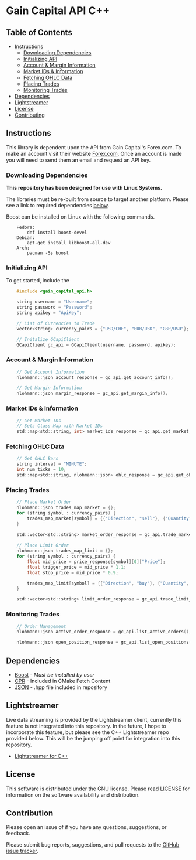 
# Gain Capital API C++

## Table of Contents

* [Instructions](#Instructions)
    - [Downloading Dependencies](#Downloading-Dependencies)
    - [Initializing API](#Initializing-API)
    - [Account & Margin Information](#Account-&-Margin-Information)
    - [Market IDs & Information](#Market-IDs-&-Information)
    - [Fetching OHLC Data](#Fetching-OHLC-Data)
    - [Placing Trades](#Placing-Trades)
    - [Monitoring Trades](#Monitoring-Trades)
* [Dependencies](#Dependencies)
* [Lightstreamer](#Lightstreamer)
* [License](#License)
* [Contributing](#Contribution)

## Instructions

This library is dependent upon the API from Gain Capital's Forex.com. To make an account visit their website [Forex.com](https://www.forex.com). Once an account is made you will need to send them an email and request an API key.

### Downloading Dependencies

<b>This repository has been designed for use with Linux Systems.</b> 

The libraries must be re-built from source to target another platform. Please see a link to required dependencies [below](#Dependencies). 

Boost can be installed on Linux with the following commands. 

```
    Fedora:
        dnf install boost-devel
    Debian:
        apt-get install libboost-all-dev 
    Arch: 
        pacman -Ss boost
```

### Initializing API

To get started, include the

```c
    #include <gain_capital_api.h>

    string username = "Username";
    string password = "Password";
    string apikey = "ApiKey";

    // List of Currencies to Trade
    vector<string> currency_pairs = {"USD/CHF", "EUR/USD", "GBP/USD"};

    // Initalize GCapiClient
    GCapiClient gc_api = GCapiClient(username, password, apikey);
```

### Account & Margin Information

```c
    // Get Account Information
    nlohmann::json account_response = gc_api.get_account_info();

    // Get Margin Information
    nlohmann::json margin_response = gc_api.get_margin_info();

```

### Market IDs & Information

```c
    // Get Market IDs
    // Sets Class Map with Market IDs
    std::map<std::string, int> market_ids_response = gc_api.get_market_ids(currency_pairs);
```

### Fetching OHLC Data

```c
    // Get OHLC Bars
    string interval = "MINUTE";
    int num_ticks = 10;
    std::map<std::string, nlohmann::json> ohlc_response = gc_api.get_ohlc(currency_pairs, interval, num_ticks);
```

### Placing Trades

```c
    // Place Market Order
    nlohmann::json trades_map_market = {};
    for (string symbol : currency_pairs) {
        trades_map_market[symbol] = {{"Direction", "sell"}, {"Quantity", 1000}};
    }
    
    std::vector<std::string> market_order_response = gc_api.trade_market_order(trades_map_market, currency_pairs);

    // Place Limit Order
    nlohmann::json trades_map_limit = {};
    for (string symbol : currency_pairs) {
        float mid_price = price_response[symbol][0]["Price"];
        float trigger_price = mid_price * 1.1;
        float stop_price = mid_price * 0.9;

        trades_map_limit[symbol] = {{"Direction", "buy"}, {"Quantity", 1000}, {"TriggerPrice", trigger_price}, {"StopPrice", stop_price}};
    }

    std::vector<std::string> limit_order_response = gc_api.trade_limit_order(trades_map_limit, currency_pairs);
```

### Monitoring Trades

```c
    // Order Management
    nlohmann::json active_order_response = gc_api.list_active_orders();

    nlohmann::json open_position_response = gc_api.list_open_positions();
```

## Dependencies

- [Boost](https://www.boost.org/) - *Must be installed by user*
- [CPR](https://github.com/libcpr/cpr) - Included in CMake Fetch Content
- [JSON](https://github.com/nlohmann/json) - .hpp file included in repository

## Lightstreamer

Live data streaming is provided by the Lightstreamer client, currently this feature is not integrated into this repository. In the future, I hope to incorporate this feature, but please see the C++ Lightstreamer repo provided below. This will be the jumping off point for integration into this repository.

- [Lightstreamer for C++](https://github.com/AndrewCarterUK/LightstreamerCpp)

## License

This software is distributed under the GNU license. Please read [LICENSE](https://github.com/andrew-drogalis/Gain-Capital-API-Cpp/blob/main/LICENSE) for information on the software availability and distribution.


## Contribution

Please open an issue of if you have any questions, suggestions, or feedback.

Please submit bug reports, suggestions, and pull requests to the [GitHub issue tracker](https://github.com/andrew-drogalis/Gain-Capital-API-Cpp/issues).
